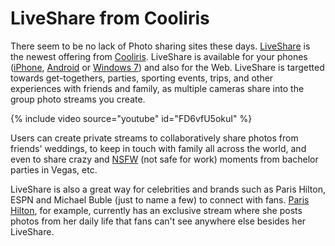 # LiveShare from Cooliris
There seem to be no lack of Photo sharing sites these days. <a href="http://www.liveshare.com/">LiveShare</a> is the newest offering from <a href="http://www.cooliris.com/">Cooliris</a>.  LiveShare is available for your phones (<a href="http://itunes.apple.com/us/app/id383848397?mt=8">iPhone</a>, <a href="http://market.android.com/details?id=com.cooliris.app.liveshare">Android</a> or <a href="http://social.zune.net/redirect?type=phoneApp&id=7daafbde-1f2f-e011-854c-00237de2db9e">Windows 7</a>) and also for the Web. LiveShare is targetted towards get-togethers, parties, sporting events, trips, and other experiences with friends and family, as multiple cameras share into the group photo streams you create.

{% include video source="youtube" id="FD6vfU5okuI" %}

Users  can create private streams to collaboratively share photos from friends' weddings, to keep in touch with family all across the world, and even to share crazy and <a href="http://nsfw.in/">NSFW</a> (not safe for work) moments from bachelor parties in Vegas, etc.

LiveShare is also a great way for celebrities and brands such as Paris Hilton, ESPN and Michael Buble (just to name a few) to connect with fans. <a href="http://www.parishilton.com/">Paris Hilton</a>, for example, currently has an exclusive stream where she posts photos from her daily life that fans can't see anywhere else besides her LiveShare.
